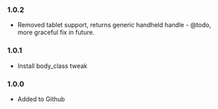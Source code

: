 ### 1.0.2 ###

* Removed tablet support, returns generic handheld handle - @todo, more graceful fix in future.

### 1.0.1 ###

* Install body_class tweak

### 1.0.0 ###

* Added to Github
